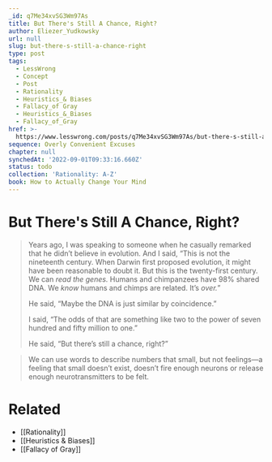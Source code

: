 ```yaml
---
_id: q7Me34xvSG3Wm97As
title: But There's Still A Chance, Right?
author: Eliezer_Yudkowsky
url: null
slug: but-there-s-still-a-chance-right
type: post
tags:
  - LessWrong
  - Concept
  - Post
  - Rationality
  - Heuristics_& Biases
  - Fallacy_of Gray
  - Heuristics_&_Biases
  - Fallacy_of_Gray
href: >-
  https://www.lesswrong.com/posts/q7Me34xvSG3Wm97As/but-there-s-still-a-chance-right
sequence: Overly Convenient Excuses
chapter: null
synchedAt: '2022-09-01T09:33:16.660Z'
status: todo
collection: 'Rationality: A-Z'
book: How to Actually Change Your Mind
---
```


# But There's Still A Chance, Right?
> Years ago, I was speaking to someone when he casually remarked that he didn’t believe in evolution. And I said, “This is not the nineteenth century. When Darwin first proposed evolution, it might have been reasonable to doubt it. But this is the twenty-first century. We can _read the genes._ Humans and chimpanzees have 98% shared DNA. We _know_ humans and chimps are related. It’s _over._”
>
> He said, “Maybe the DNA is just similar by coincidence.”
>
> I said, “The odds of that are something like two to the power of seven hundred and fifty million to one.”
>
> He said, “But there’s still a chance, right?”


> We can use words to describe numbers that small, but not feelings—a feeling that small doesn’t exist, doesn’t fire enough neurons or release enough neurotransmitters to be felt.

# Related

- [[Rationality]]
- [[Heuristics & Biases]]
- [[Fallacy of Gray]]